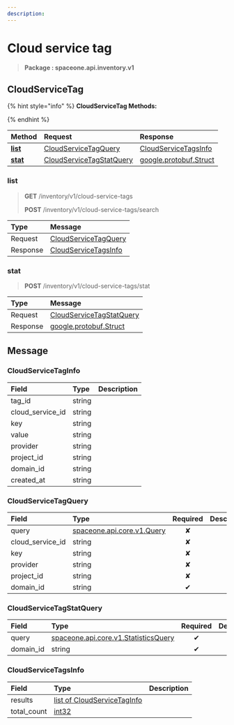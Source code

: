 ```yaml
---
description:  
---
```

# Cloud service tag

>  **Package : spaceone.api.inventory.v1**

## CloudServiceTag

{% hint style="info" %}
**CloudServiceTag Methods:**

{%  endhint %}


| Method | Request | Response |
| :----- | :-------- | :-------- |
| [**list**](cloud-service-tag.md#list)|   [CloudServiceTagQuery](cloud-service-tag.md#cloudservicetagquery) |   [CloudServiceTagsInfo](cloud-service-tag.md#cloudservicetagsinfo) |
| [**stat**](cloud-service-tag.md#stat)|   [CloudServiceTagStatQuery](cloud-service-tag.md#cloudservicetagstatquery) |  [google.protobuf.Struct](https://github.com/protocolbuffers/protobuf/blob/master/src/google/protobuf/struct.proto)| 
 

 
### list
> **GET** /inventory/v1/cloud-service-tags
>
> **POST** /inventory/v1/cloud-service-tags/search



| Type | Message |
| :--- | :--- |
| Request | [CloudServiceTagQuery](cloud-service-tag.md#cloudservicetagquery) |
| Response |  [CloudServiceTagsInfo](cloud-service-tag.md#cloudservicetagsinfo)  |
 
 

 
### stat
> **POST** /inventory/v1/cloud-service-tags/stat
>


| Type | Message |
| :--- | :--- |
| Request | [CloudServiceTagStatQuery](cloud-service-tag.md#cloudservicetagstatquery) |
| Response | [google.protobuf.Struct](https://github.com/protocolbuffers/protobuf/blob/master/src/google/protobuf/struct.proto) |


## 

## Message

### CloudServiceTagInfo
| Field | Type |  Description |
| :--- | :--- | :--- |
| tag_id |string | |
| cloud_service_id |string | |
| key |string | |
| value |string | |
| provider |string | |
| project_id |string | |
| domain_id |string | |
| created_at |string | |

### CloudServiceTagQuery
| Field | Type | Required | Description |
| :--- | :--- | :---: | :--- |
| query |[spaceone.api.core.v1.Query](https://spaceone-dev.gitbook.io/api-reference/common-v1/search-query)|✘| |
| cloud_service_id |string|✘| |
| key |string|✘| |
| provider |string|✘| |
| project_id |string|✘| |
| domain_id |string|✔| |

### CloudServiceTagStatQuery
| Field | Type | Required | Description |
| :--- | :--- | :---: | :--- |
| query |[spaceone.api.core.v1.StatisticsQuery](https://spaceone-dev.gitbook.io/api-reference/common-v1/statistics-query)|✔| |
| domain_id |string|✔| |

### CloudServiceTagsInfo
| Field | Type |  Description |
| :--- | :--- | :--- |
| results |[list of CloudServiceTagInfo](cloud-service-tag.md#cloudservicetaginfo) | |
| total_count |[int32](https://github.com/protocolbuffers/protobuf/blob/master/src/google/protobuf/type.proto) | |
